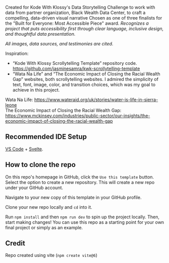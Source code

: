 Created for Kode With Klossy's Data Storytelling Challenge to work with data from partner organization, Black Wealth Data Center, to craft a compelling, data-driven visual narrative
Chosen as one of three finalists for the "Built for Everyone: Most Accessible Piece" award. *Recognizes a project that puts accessibility first through clear language, inclusive design, and thoughtful data presentation.*

*All images, data sources, and testimonies are cited.*

Inspiration:
- “Kode With Klossy Scrollytelling Template” repository code. https://github.com/jasminesamra/kwk-scrollytelling-template 
- “Wata Na Life” and “The Economic Impact of Closing the Racial Wealth Gap” websites, both scrollytelling websites. I admired the simplicity of text, font, image, color, and transition choices, which was my goal to achieve in this project.

Wata Na Life: https://www.wateraid.org/uk/stories/water-is-life-in-sierra-leone  
The Economic Impact of Closing the Racial Wealth Gap: https://www.mckinsey.com/industries/public-sector/our-insights/the-economic-impact-of-closing-the-racial-wealth-gap

## Recommended IDE Setup

[VS Code](https://code.visualstudio.com/) + [Svelte](https://marketplace.visualstudio.com/items?itemName=svelte.svelte-vscode).

## How to clone the repo
On this repo's homepage in GitHub, click the `Use this template` button. Select the option to create a new repository. This will create a new repo under your GitHub account.

Navigate to your new copy of this template in your GitHub profile. 

Clone your new repo locally and `cd` into it. 

Run `npm install` and then `npm run dev` to spin up the project locally. Then, start making changes! You can use this repo as a starting point for your own final project or simply as an example. 

## Credit
Repo created using vite (`npm create vite@6`)
